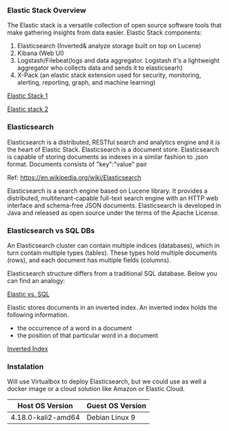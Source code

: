 ### Elastic Stack Overview

The Elastic stack is a versatile collection of open source software tools that make gathering insights from data easier. 
Elastic Stack components:

1. Elasticsearch (Inverted& analyze storage built on top on Lucene)
2. Kibana (Web UI)
3. Logstash/Filebeat(logs and data aggregator. Logstash it's a lightweight aggregator who collects data and sends it to elasticsearh)
4. X-Pack (an elastic stack extension used for security, monitoring, alerting, reporting, graph, and machine learning)


[Elastic Stack 1](https://github.com/mpruna/IMPORTING_DATA_INTO_ELASTICSEARCH/blob/master/stack1.jpg)

[Elastic stack 2](https://github.com/mpruna/IMPORTING_DATA_INTO_ELASTICSEARCH/blob/master/stack2.png)

### Elasticsearch

Elasticsearch is a distributed, RESTful search and analytics engine and it is the heart of Elastic Stack. Elasticsearch is a document store. Elasticsearch is capable of storing documents as indexes in a similar fashion to .json format. Documents consists of "key":"value" pair

Ref: https://en.wikipedia.org/wiki/Elasticsearch

Elasticsearch is a search engine based on Lucene library. It provides a distributed, multitenant-capable full-text search engine with an HTTP web interface and schema-free JSON documents. Elasticsearch is developed in Java and released as open source under the terms of the Apache License.

### Elasticsearch vs SQL DBs

An Elasticsearch cluster can contain multiple indices (databases), which in turn contain multiple types (tables). These types hold multiple documents (rows), and each document has multiple fields (columns).

Elasticsearch structure differs from a traditional SQL database. Below you can find an analogy:

[Elastic vs. SQL](https://github.com/mpruna/IMPORTING_DATA_INTO_ELASTICSEARCH/blob/master/dbs_nosql_comparison.png)

Elastic stores documents in an inverted index. An inverted index holds the following information.
* the occurrence of a word in a document
* the position of that particular word in a document

[Inverted Index](https://github.com/mpruna/IMPORTING_DATA_INTO_ELASTICSEARCH/blob/master/inverted_index.png)

### Instalation

Will use Virtualbox to deploy Elasticsearch, but we could use as well a docker image or a cloud solution like Amazon or Elastic Cloud. 

Host OS Version | Guest OS Version
----------------|-----------------
4.18.0-kali2-amd64 | Debian Linux 9 



